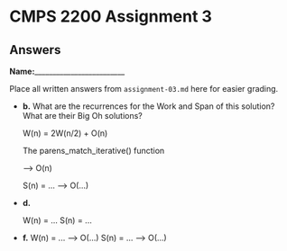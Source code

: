 # CMPS 2200 Assignment 3
## Answers

**Name:**_________________________


Place all written answers from `assignment-03.md` here for easier grading.






- **b.** What are the recurrences for the Work and Span of this solution? What are their Big Oh solutions?

  W(n) = 2W(n/2) + O(n)
    
    The parens_match_iterative() function 
  
  --> O(n)
  
  S(n) = ... --> O(...)
  




- **d.**

  W(n) = ...
  S(n) = ...





- **f.**
  W(n) = ... --> O(...)
  S(n) = ... --> O(...)
